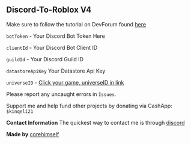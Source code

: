 ## Discord-To-Roblox V4
Make sure to follow the tutorial on DevForum found [here](https://devforum.roblox.com/t/v3-discord-to-roblox-ban-bot-100-free-stable-datastore-support-nodejs/2206142)


`botToken` - Your Discord Bot Token Here

`clientId` - Your Discord Bot Client ID

`guildId` - Your Discord Guild ID

`datastoreApiKey` Your Datastore Api Key

`universeID` - [Click your game, universeID in link](https://create.roblox.com/creations)

Please report any uncaught errors in `Issues`.

Support me and help fund other projects by donating via CashApp: `$kinqeli21`

**Contact Information**
The quickest way to contact me is through [discord](https://discord.com/invite/9FhNbK3nck)

**Made by** [corehimself](https://www.roblox.com/users/2731068564/profile)